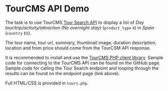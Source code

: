 # TourCMS API Demo

The task is to use TourCMS [Tour Search API](https://www.tourcms.com/support/api/mp/tour_search.php) to display a list of *Day tour/trip/activity/attraction (No overnight stay)* (`product_type` `4`) in *Spain* (`country` `ES`).

The tour name, tour url, summary, thumbnail image, duration description, location and from price should come from the TourCSM API response.

It is recommended to install and use the [TourCMS PHP client library](https://github.com/TourCMS/tourcms-php). Sample code for connecting to the TourCMS API can be found on the GitHub page. Sample code for calling the Tour Search endpoint and looping through the results can be found on the endpoint page (link above).

Full HTML/CSS is provided in `tours.php`.
